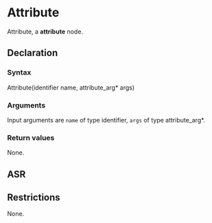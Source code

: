 <!-- This is an automatically generated file. Do not edit it manually. -->

# Attribute

Attribute, a **attribute** node.

## Declaration

### Syntax

Attribute(identifier name, attribute_arg* args)

### Arguments
Input arguments are `name` of type identifier, `args` of type attribute_arg*.

### Return values

None.

## ASR

<!-- Generate ASR using pickle. -->

## Restrictions

<!-- Generated from asr_verify.cpp. -->
None.